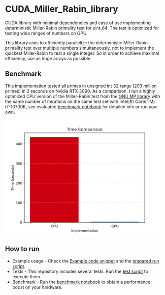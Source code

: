 # CUDA_Miller_Rabin_library

CUDA library with minimal dependencies and ease of use implementing deterministic Miller-Rabin primality test for uint_64. The test is optimized for testing wide ranges of numbers on GPU.

This library aims to efficiently parallelize the deterministic Miller-Rabin primality test over multiple numbers simultaneously, not to implement the quickest Miller-Rabin to test a single integer. So in order to achieve maximal efficiency, use as huge arrays as possible.

## Benchmark

This implementation tested all primes in unsigned int 32 range (203 million primes) in 3 seconds on Nvidia RTX 3090. As a comparison, I run a highly optimized CPU version of the Miller-Rabin test from the [GNU MP library](https://gmplib.org/) with the same number of iterations on the same test set with Intel(R) Core(TM) i7-10700K, see evaluated [benchmark notebook](/benchmark/benchmark.ipynb) for detailed info or run your own.

![Results](./benchmark/data/results.svg)

## How to run

- Example usage - Check the [Example code snippet](example_run/example.cpp) and the [prepared run script](example_run/run_example.sh).
- Tests - This repository includes several tests. Run the [test script](tests/runtest.sh) to execute them.
- Benchmark - Run the [benchmark notebook](/benchmark/benchmark.ipynb) to obtain a performance boost on your hardware.
